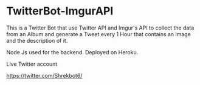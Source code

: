 # TwitterBot-ImgurAPI
This is a Twitter Bot that use Twitter API and Imgur's API to collect the data from an Album and generate a Tweet every 1 Hour that contains an image and the description of it. 

Node Js used for the backend.
Deployed on Heroku.

Live Twitter account

https://twitter.com/Shrekbot6/
